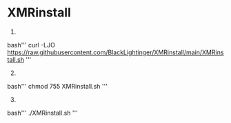 # XMRinstall

  1.
  bash'''
  curl -LJO https://raw.githubusercontent.com/BlackLightinger/XMRinstall/main/XMRinstall.sh
  '''

  2.
  bash'''
  chmod 755 XMRinstall.sh
  '''

  3. 
  bash'''
  ./XMRinstall.sh
  '''
